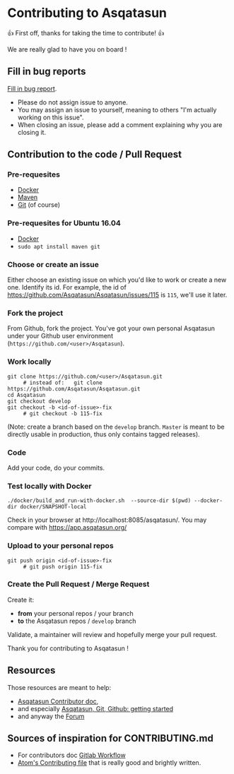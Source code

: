 # Contributing to Asqatasun

:+1: First off, thanks for taking the time to contribute! :+1:

We are really glad to have you on board ! 

## Fill in bug reports

[Fill in bug report](https://github.com/Asqatasun/Asqatasun/issues).

* Please do not assign issue to anyone.
* You may assign an issue to yourself, meaning to others "I'm actually working on this issue".
* When closing an issue, please add a comment explaining why you are closing it.

## Contribution to the code / Pull Request

### Pre-requesites

* [Docker](https://www.docker.com/)
* [Maven](https://maven.apache.org/)
* [Git](https://git-scm.com/downloads) (of course)

### Pre-requesites for Ubuntu 16.04

* [Docker](https://docs.docker.com/install/linux/docker-ce/ubuntu/)
* `sudo apt install maven git`

### Choose or create an issue

Either choose an existing issue on which you'd like to work or create a new one. Identify its id. For example, the id of https://github.com/Asqatasun/Asqatasun/issues/115  is `115`, we'll use it later.

### Fork the project

From Github, fork the project. You've got your own personal Asqatasun under your Github user environment (`https://github.com/<user>/Asqatasun`).

### Work locally

```
git clone https://github.com/<user>/Asqatasun.git
     # instead of:   git clone https://github.com/Asqatasun/Asqatasun.git
cd Asqatasun
git checkout develop
git checkout -b <id-of-issue>-fix
     # git checkout -b 115-fix
```

(Note: create a branch based on the `develop` branch. `Master` is meant to be directly usable in production, thus only contains tagged releases).

### Code

Add your code, do your commits.

### Test locally with Docker

```
./docker/build_and_run-with-docker.sh  --source-dir $(pwd) --docker-dir docker/SNAPSHOT-local
```

Check in your browser at http://localhost:8085/asqatasun/. You may compare with https://app.asqatasun.org/

### Upload to your personal repos

```
git push origin <id-of-issue>-fix
     # git push origin 115-fix
```

### Create the Pull Request / Merge Request

Create it:

* **from** your personal repos / your branch
* **to** the Asqatasun repos / `develop` branch

Validate, a maintainer will review and hopefully merge your pull request.

Thank you for contributing to Asqatasun !


## Resources

Those resources are meant to help:

* [Asqatasun Contributor doc](http://doc.asqatasun.org/en/30_Contributor_doc/),
* and especially [Asqatasun, Git, Github: getting started](http://doc.asqatasun.org/en/30_Contributor_doc/Contribute_to_Asqatasun.html)
* and anyway the [Forum](http://forum.asqatasun.org)

## Sources of inspiration for CONTRIBUTING.md

* For contributors doc [Gitlab Workflow](https://about.gitlab.com/handbook/#gitlab-workflow)
* [Atom's Contributing file](https://github.com/atom/atom/blob/master/CONTRIBUTING.md) that is really good and brightly written.